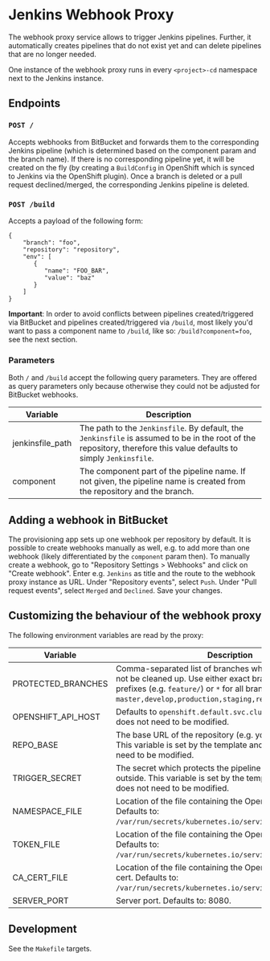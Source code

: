 # Jenkins Webhook Proxy

The webhook proxy service allows to trigger Jenkins pipelines. Further, it
automatically creates pipelines that do not exist yet and can delete pipelines
that are no longer needed.

One instance of the webhook proxy runs in every `<project>-cd` namespace next to
the Jenkins instance.

## Endpoints

### `POST /`
Accepts webhooks from BitBucket and forwards them to the corresponding Jenkins
pipeline (which is determined based on the component param and the branch name).
If there is no corresponding pipeline yet, it will be created on the fly (by
creating a `BuildConfig` in OpenShift which is synced to Jenkins via the
OpenShift plugin). Once a branch is deleted or a pull request declined/merged,
the corresponding Jenkins pipeline is deleted.

### `POST /build`
Accepts a payload of the following form:
```
{
    "branch": "foo",
    "repository": "repository",
    "env": [
       {
          "name": "FOO_BAR",
          "value": "baz"
       }
    ]
}
```

**Important**: In order to avoid conflicts between pipelines created/triggered
via BitBucket and pipelines created/triggered via `/build`, most likely you'd
want to pass a component name to `/build`, like so: `/build?component=foo`, see
the next section.


### Parameters
Both `/` and `/build` accept the following query parameters. They are offered
as query parameters only because otherwise they could not be adjusted for
BitBucket webhooks.

| Variable | Description |
| --- | --- |
| jenkinsfile_path | The path to the `Jenkinsfile`. By default, the `Jenkinsfile` is assumed to be in the root of the repository, therefore this value defaults to simply `Jenkinsfile`. |
| component | The component part of the pipeline name. If not given, the pipeline name is created from the repository and the branch. |


## Adding a webhook in BitBucket

The provisioning app sets up one webhook per repository by default. It is
possible to create webhooks manually as well, e.g. to add more than one
webhook (likely differentiated by the `component` param then). To manually
create a webhook, go to "Repository Settings > Webhooks" and click on
"Create webhook". Enter e.g. `Jenkins` as title and the route to the webhook
proxy instance as URL. Under "Repository events", select `Push`. Under
"Pull request events", select `Merged` and `Declined`. Save your changes.



## Customizing the behaviour of the webhook proxy

The following environment variables are read by the proxy:

| Variable | Description | Optional |
| --- | --- | --- |
| PROTECTED_BRANCHES | Comma-separated list of branches which pipelines should not be cleaned up. Use either exact branch names, branch prefixes (e.g. `feature/`) or `*` for all branches. Defaults to: `master,develop,production,staging,release/`. | Yes |
| OPENSHIFT_API_HOST | Defaults to `openshift.default.svc.cluster.local`. Usually does not need to be modified. | Yes |
| REPO_BASE | The base URL of the repository (e.g. your BitBucket host). This variable is set by the template and usually does not need to be modified. | No |
| TRIGGER_SECRET | The secret which protects the pipeline to be executed from outside. This variable is set by the template and usually does not need to be modified. | Yes |
| NAMESPACE_FILE | Location of the file containing the OpenShift namespace. Defaults to: `/var/run/secrets/kubernetes.io/serviceaccount/namespace`. | yes |
| TOKEN_FILE | Location of the file containing the OpenShift access token. Defaults to: `/var/run/secrets/kubernetes.io/serviceaccount/token`. | yes |
| CA_CERT_FILE | Location of the file containing the OpenShift instance CA cert. Defaults to: `/var/run/secrets/kubernetes.io/serviceaccount/ca.crt`. | yes |
| SERVER_PORT | Server port. Defaults to: 8080. | yes |


## Development

See the `Makefile` targets.
